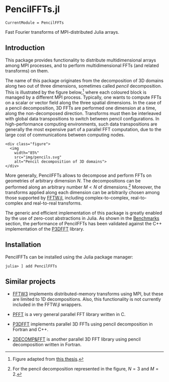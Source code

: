 # PencilFFTs.jl

```@meta
CurrentModule = PencilFFTs
```

Fast Fourier transforms of MPI-distributed Julia arrays.

## Introduction

This package provides functionality to distribute multidimensional arrays among
MPI processes, and to perform multidimensional FFTs (and related transforms) on
them.

The name of this package originates from the decomposition of 3D domains along
two out of three dimensions, sometimes called *pencil* decomposition.
This is illustrated by the figure below,[^1]
where each coloured block is managed by a different MPI process.
Typically, one wants to compute FFTs on a scalar or vector field along the
three spatial dimensions.
In the case of a pencil decomposition, 3D FFTs are performed one dimension at
a time, along the non-decomposed direction.
Transforms must then be interleaved with global data transpositions to switch
between pencil configurations.
In high-performance computing environments, such data transpositions are
generally the most expensive part of a parallel FFT computation, due to the
large cost of communications between computing nodes.

```@raw html
<div class="figure">
  <img
    width="85%"
    src="img/pencils.svg"
    alt="Pencil decomposition of 3D domains">
</div>
```

More generally, PencilFFTs allows to decompose and perform FFTs on geometries
of arbitrary dimension $N$.
The decompositions can be performed along an arbitrary number $M < N$ of
dimensions.[^2]
Moreover, the transforms applied along each dimension can be arbitrarily chosen
among those supported by [FFTW.jl](https://github.com/JuliaMath/FFTW.jl),
including complex-to-complex, real-to-complex and real-to-real transforms.

The generic and efficient implementation of this package is greatly enabled by
the use of zero-cost abstractions in Julia.
As shown in the [Benchmarks](@ref) section, the performance of PencilFFTs has
been validated against the C++ implementation of the
[P3DFFT](https://www.p3dfft.net) library.

## Installation

PencilFFTs can be installed using the Julia package manager:

    julia> ] add PencilFFTs

## Similar projects

- [FFTW3](http://fftw.org/doc/Distributed_002dmemory-FFTW-with-MPI.html#Distributed_002dmemory-FFTW-with-MPI)
  implements distributed-memory transforms using MPI, but these are limited to
  1D decompositions.
  Also, this functionality is not currently included in the FFTW.jl wrappers.

- [PFFT](https://www-user.tu-chemnitz.de/~potts/workgroup/pippig/software.php.en#pfft)
  is a very general parallel FFT library written in C.

- [P3DFFT](https://www.p3dfft.net) implements parallel 3D FFTs using pencil
  decomposition in Fortran and C++.

- [2DECOMP&FFT](http://www.2decomp.org) is another parallel 3D FFT library
  using pencil decomposition written in Fortran.

[^1]:
    Figure adapted from [this thesis](https://hal.archives-ouvertes.fr/tel-02084215v1).

[^2]:
    For the pencil decomposition represented in the figure, $N = 3$ and $M = 2$.
